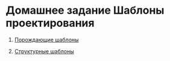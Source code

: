 # Домашнее задание Шаблоны проектирования
1. [Порождающие шаблоны](https://github.com/AlexanderTimin96/Patterns_Homework/tree/main/Generating%20pattern)

2. [Структурные шаблоны](https://github.com/AlexanderTimin96/Patterns_Homework/tree/main/Structural%20patterns)
